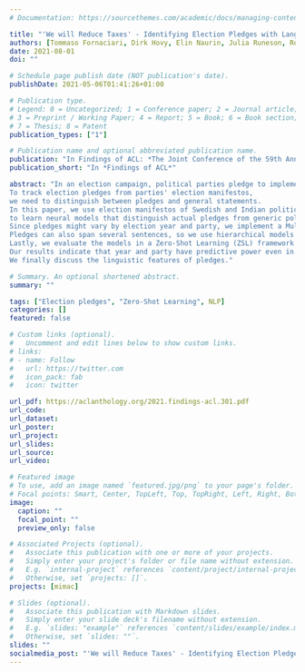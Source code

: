 ```yaml
---
# Documentation: https://sourcethemes.com/academic/docs/managing-content/

title: "'We will Reduce Taxes' - Identifying Election Pledges with Language Models"
authors: [Tommaso Fornaciari, Dirk Hovy, Elin Naurin, Julia Runeson, Robert Thomson, Pankaj Adhikari]
date: 2021-08-01
doi: ""

# Schedule page publish date (NOT publication's date).
publishDate: 2021-05-06T01:41:26+01:00

# Publication type.
# Legend: 0 = Uncategorized; 1 = Conference paper; 2 = Journal article;
# 3 = Preprint / Working Paper; 4 = Report; 5 = Book; 6 = Book section;
# 7 = Thesis; 8 = Patent
publication_types: ["1"]

# Publication name and optional abbreviated publication name.
publication: "In Findings of ACL: *The Joint Conference of the 59th Annual Meeting of the Association for Computational Linguistics and the 11th International Joint Conference on Natural Language Processing (ACL-IJCNLP 2021)*"
publication_short: "In *Findings of ACL*"

abstract: "In an election campaign, political parties pledge to implement various projects--should they be elected. But do they follow through? 
To track election pledges from parties' election manifestos, 
we need to distinguish between pledges and general statements.
In this paper, we use election manifestos of Swedish and Indian political parties 
to learn neural models that distinguish actual pledges from generic political positions. 
Since pledges might vary by election year and party, we implement a Multi-Task Learning (MTL) setup, predicting election year and manifesto's party as auxiliary tasks.
Pledges can also span several sentences, so we use hierarchical models that incorporate contextual information.
Lastly, we evaluate the models in a Zero-Shot Learning (ZSL) framework across countries and languages.
Our results indicate that year and party have predictive power even in ZSL, while context introduces some noise. 
We finally discuss the linguistic features of pledges."

# Summary. An optional shortened abstract.
summary: ""

tags: ["Election pledges", "Zero-Shot Learning", NLP]
categories: []
featured: false

# Custom links (optional).
#   Uncomment and edit lines below to show custom links.
# links:
# - name: Follow
#   url: https://twitter.com
#   icon_pack: fab
#   icon: twitter

url_pdf: https://aclanthology.org/2021.findings-acl.301.pdf 
url_code: 
url_dataset:
url_poster:
url_project:
url_slides:
url_source:
url_video:

# Featured image
# To use, add an image named `featured.jpg/png` to your page's folder.
# Focal points: Smart, Center, TopLeft, Top, TopRight, Left, Right, BottomLeft, Bottom, BottomRight.
image:
  caption: ""
  focal_point: ""
  preview_only: false

# Associated Projects (optional).
#   Associate this publication with one or more of your projects.
#   Simply enter your project's folder or file name without extension.
#   E.g. `internal-project` references `content/project/internal-project/index.md`.
#   Otherwise, set `projects: []`.
projects: [mimac]

# Slides (optional).
#   Associate this publication with Markdown slides.
#   Simply enter your slide deck's filename without extension.
#   E.g. `slides: "example"` references `content/slides/example/index.md`.
#   Otherwise, set `slides: ""`.
slides: ""
socialmedia_post: "'We will Reduce Taxes' - Identifying Election Pledges with Language Models' by Fornaciari et al. makes election promise tracking effortless with neural models. #PolSci /publication/2021-aclfindings-mimac/2021-aclfindings-mimac"
---
```

